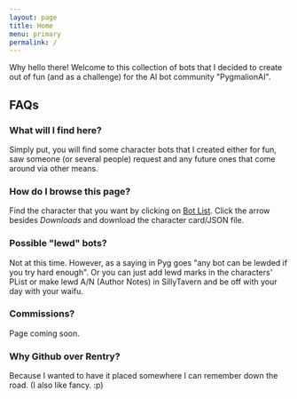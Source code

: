 ```yaml
---
layout: page
title: Home
menu: primary
permalink: /
---
```


Why hello there! Welcome to this collection of bots that I decided to create out of fun (and as a challenge) for the AI bot community "PygmalionAI". 

## FAQs

### What will I find here?

Simply put, you will find some character bots that I created either for fun, saw someone (or several people) request and any future ones that come around via other means. 

### How do I browse this page?

Find the character that you want by clicking on [Bot List]({{site.baseurl}}/bot-list). Click the arrow besides *Downloads* and download the character card/JSON file.

### Possible "lewd" bots?
Not at this time. However, as a saying in Pyg goes "any bot can be lewded if you try hard enough". Or you can just add lewd marks in the characters' PList or make lewd A/N (Author Notes) in SillyTavern and be off with your day with your waifu.

### Commissions?
Page coming soon.

### Why Github over Rentry?
Because I wanted to have it placed somewhere I can remember down the road. (I also like fancy. :p)